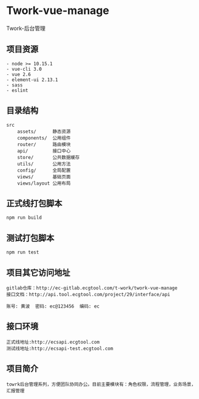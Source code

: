 # Twork-vue-manage

Twork-后台管理

## 项目资源

    - node >= 10.15.1
    - vue-cli 3.0
    - vue 2.6
    - element-ui 2.13.1
    - sass
    - eslint

## 目录结构

    src
        assets/      静态资源
        components/  公用组件
        router/      路由模块
        api/         接口中心
        store/       公共数据缓存
        utils/       公用方法
        config/      全局配置
        views/       基础页面
        views/layout 公用布局

## 正式线打包脚本

    npm run build

## 测试打包脚本

    npm run test

## 项目其它访问地址

    gitlab仓库：http://ec-gitlab.ecgtool.com/t-work/twork-vue-manage
    接口文档：http://api.tool.ecgtool.com/project/29/interface/api

    账号: 黄波  密码: ec@123456  编码: ec

## 接口环境

    正式线地址:http://ecsapi.ecgtool.com
    测试线地址:http://ecsapi-test.ecgtool.com

## 项目简介

    towrk后台管理系列，方便团队协同办公。目前主要模块有：角色权限，流程管理，业务场景，汇报管理
